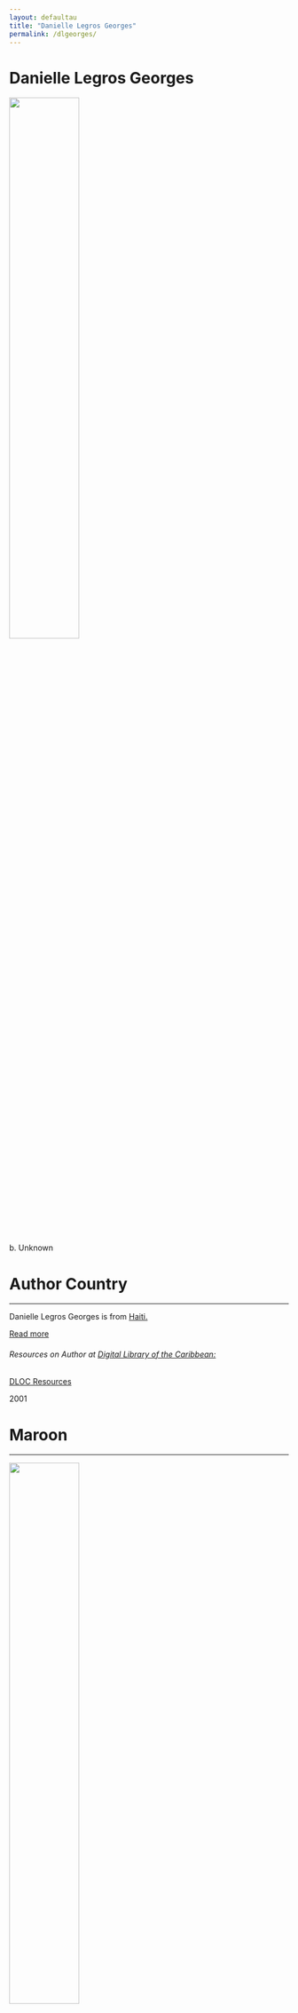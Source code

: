 ```yaml
---
layout: defaultau
title: "Danielle Legros Georges"
permalink: /dlgeorges/
---
```

<!-- partial:index.partial.html -->
<div class="content">
    <h1>Danielle Legros Georges</h1>
    <div class="quote">
        <div><img src="https://www.daniellelegrosgeorges.com/wp-content/uploads/2020/07/DaniellePic1-1020x1536.jpg"  height="50%" width = "50%" class="logo"></div>
    </div>
    <div class="timeline">
        <div style="padding-bottom:100px;"></div>
        <div class="block">
            <div class="date right"><p class="right">b. Unknown</p></div>
            <div class="dot"></div>
            <div class="left first">
            <div class="author_country">
                <h1>Author Country</h1><hr>
            <div class="aclocation"><p>Danielle Legros Georges is from <a href="{{ site.baseurl }}/5">Haiti.</a></p></div>
              <div class="acreadmore">  <a href="https://en.wikipedia.org/wiki/Danielle_Legros_Georges" target="_blank">Read more</a></div>
              <div class="aclocation">  <h6>Resources on Author at <a href="https://dloc.com" target="_blank">Digital Library of the Caribbean:</a></h6></div>
          <div class="dlocresources"><a href="https://www.d loc.com/AA00000079/00002/images" target="_blank">DLOC Resources</a></div>
            </div>
            </div>
        </div>
        <div class="block">
            <div class="date left"><p class="left">2001</p></div>
            <div class="dot"></div>
            <div class="right hide">
                <h1>Maroon</h1><hr>
                <p><img src="https://images-na.ssl-images-amazon.com/images/S/compressed.photo.goodreads.com/books/1348249145i/1757904.jpg" height="50%" width = "50%"></p>
                <p>
                Language: English<br/>
                Publisher: Curbstone Books<br/>
                Pub_location: Willimantic, United States<br/>
                Genre: Poetry Collection<br/>
                Length: 64</br>
                Translation: Yes</p>
            </div>
        </div>
        <div class="block">
            <div class="date right"><p class="right">2016</p></div>
            <div class="dot"></div>
            <div class="left hide">
                <h1>The Dear Remote Nearness Of You</h1><hr>
                <p><img src="https://images-na.ssl-images-amazon.com/images/S/compressed.photo.goodreads.com/books/1515448274i/29941972.jpg" height="50%" width = "50%"></p>
                <p>Language: English<br/>
                Publisher: Barrow Street Press<br/>
                Pub_location: New York, NY, United States<br/>
                Genre: Poetry Collection<br/>
                Length: 62</p>
            </div>
        </div>
        <div class="block">
            <div class="date right"><p class="right">2017</p></div>
            <div class="dot"></div>
            <div class="left hide">
                <h1>Letters From Congo</h1><hr>
                <p><img src="https://images-us.bookshop.org/ingram/9781941604052.jpg?height=500&v=v2" height="50%" width = "50%"></p>
                <p>Language: English<br/>
                Publisher: Central Square Press<br/>
                Pub_location: New York, NY, United States<br/>
                Genre: Poetry Collection<br/>
                Length: 36</p>
            </div>
        </div>
    </div>
</div>
  <!-- partial -->
<script src='https://cdnjs.cloudflare.com/ajax/libs/jquery/3.1.1/jquery.min.js'></script><script  src="{{ site.baseurl }}/assets/js/authorscript.js"></script>